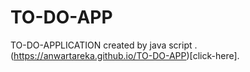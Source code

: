 # TO-DO-APP
TO-DO-APPLICATION created by java script .
(https://anwartareka.github.io/TO-DO-APP)[click-here].
